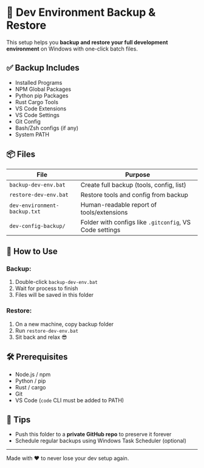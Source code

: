# 🧰 Dev Environment Backup & Restore

This setup helps you **backup and restore your full development environment** on Windows with one-click batch files.

## ✅ Backup Includes
- Installed Programs
- NPM Global Packages
- Python pip Packages
- Rust Cargo Tools
- VS Code Extensions
- VS Code Settings
- Git Config
- Bash/Zsh configs (if any)
- System PATH

## 📦 Files
| File | Purpose |
|------|---------|
| `backup-dev-env.bat` | Create full backup (tools, config, list) |
| `restore-dev-env.bat` | Restore tools and config from backup |
| `dev-environment-backup.txt` | Human-readable report of tools/extensions |
| `dev-config-backup/` | Folder with configs like `.gitconfig`, VS Code settings |

## 📂 How to Use
### Backup:
1. Double-click `backup-dev-env.bat`
2. Wait for process to finish
3. Files will be saved in this folder

### Restore:
1. On a new machine, copy backup folder
2. Run `restore-dev-env.bat`
3. Sit back and relax 😎

## 🛠 Prerequisites
- Node.js / npm
- Python / pip
- Rust / cargo
- Git
- VS Code (`code` CLI must be added to PATH)

## 🔐 Tips
- Push this folder to a **private GitHub repo** to preserve it forever
- Schedule regular backups using Windows Task Scheduler (optional)

---
Made with ❤️ to never lose your dev setup again.
